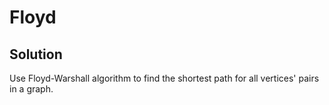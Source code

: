 # Floyd

## Solution
Use Floyd-Warshall algorithm to find the shortest path for all vertices' pairs in a graph.
